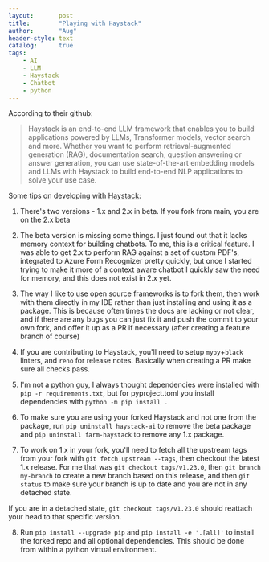 ```yaml
---
layout:       post
title:        "Playing with Haystack"
author:       "Aug"
header-style: text
catalog:      true
tags:
    - AI
    - LLM
    - Haystack
    - Chatbot
    - python
---
```

According to their github:
>Haystack is an end-to-end LLM framework that enables you to build applications powered by LLMs, Transformer models, vector search and more. Whether you want to perform retrieval-augmented generation (RAG), documentation search, question answering or answer generation, you can use state-of-the-art embedding models and LLMs with Haystack to build end-to-end NLP applications to solve your use case.

Some tips on developing with [Haystack](https://github.com/deepset-ai/haystack):

1) There's two versions - 1.x and 2.x in beta.  If you fork from main, you are on the 2.x beta

2) The beta version is missing some things.  I just found out that it lacks memory context for building chatbots.
To me, this is a critical feature.  I was able to get 2.x to perform RAG against a set of custom PDF's, integrated
to Azure Form Recognizer pretty quickly, but once I started trying to make it more of a context aware chatbot
I quickly saw the need for memory, and this does not exist in 2.x yet.


3) The way I like to use open source frameworks is to fork them, then work with them directly in my IDE rather
than just installing and using it as a package.  This is because often times the docs are lacking or not clear, and
if there are any bugs you can just fix it and push the commit to your own fork, and offer it up as a PR if necessary
(after creating a feature branch of course)

4) If you are contributing to Haystack, you'll need to setup `mypy`+`black` linters, and `reno` for release notes.  Basically when creating a PR make sure all checks pass.

5) I'm not a python guy, I always thought dependencies were installed with `pip -r requirements.txt`, but for pyproject.toml
you install dependencies with `python -m pip install .`

6) To make sure you are using your forked Haystack and not one from the package, run `pip uninstall haystack-ai` to remove
the beta package and `pip uninstall farm-haystack` to remove any 1.x package.

7) To work on 1.x in your fork, you'll need to fetch all the upstream tags from your fork with `git fetch upstream --tags`,
then checkout the latest 1.x release.  For me that was `git checkout tags/v1.23.0`, then `git branch my-branch` to create
a new branch based on this release, and then `git status` to make sure your branch is up to date and you are not in 
any detached state.

If you are in a detached state, `git checkout tags/v1.23.0` should reattach your head to that specific version.

8) Run `pip install --upgrade pip` and `pip install -e '.[all]'` to install the forked repo and all optional dependencies.  This should be done from within a python virtual environment.
